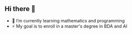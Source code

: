 ## Hi there 👋

- 🌱 I’m currently learning mathematics and programming
- ⚡ My goal is to enroll in a master's degree in BDA and AI

